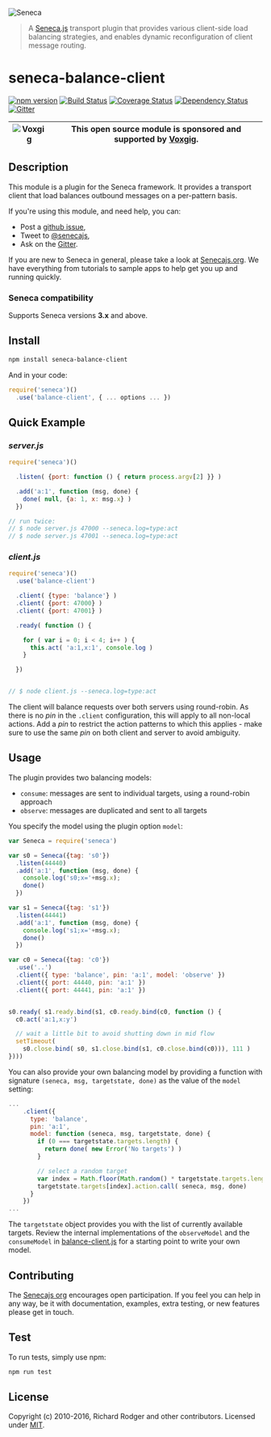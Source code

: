 ![Seneca](http://senecajs.org/files/assets/seneca-logo.png)

> A [Seneca.js][] transport plugin that provides various client-side
load balancing strategies, and enables dynamic reconfiguration of
client message routing.

# seneca-balance-client
[![npm version][npm-badge]][npm-url]
[![Build Status][travis-badge]][travis-url]
[![Coverage Status][coveralls-badge]][coveralls-url]
[![Dependency Status][david-badge]][david-url]
[![Gitter][gitter-badge]][gitter-url]

| ![Voxgig](https://www.voxgig.com/res/img/vgt01r.png) | This open source module is sponsored and supported by [Voxgig](https://www.voxgig.com). |
|---|---|

## Description

This module is a plugin for the Seneca framework. It provides a
transport client that load balances outbound messages on a per-pattern basis.

If you're using this module, and need help, you can:

- Post a [github issue][],
- Tweet to [@senecajs][],
- Ask on the [Gitter][gitter-url].

If you are new to Seneca in general, please take a look at
[Senecajs.org][]. We have everything from tutorials to sample apps to
help get you up and running quickly.

### Seneca compatibility
Supports Seneca versions **3.x** and above.


## Install

```sh
npm install seneca-balance-client
```

And in your code:

```js
require('seneca')()
  .use('balance-client', { ... options ... })
```

## Quick Example

### _server.js_

```js
require('seneca')()

  .listen( {port: function () { return process.argv[2] }} )

  .add('a:1', function (msg, done) {
    done( null, {a: 1, x: msg.x} )
  })

// run twice:
// $ node server.js 47000 --seneca.log=type:act
// $ node server.js 47001 --seneca.log=type:act
```

### _client.js_

```js
require('seneca')()
  .use('balance-client')

  .client( {type: 'balance'} )
  .client( {port: 47000} )
  .client( {port: 47001} )

  .ready( function () {

    for ( var i = 0; i < 4; i++ ) {
      this.act( 'a:1,x:1', console.log )
    }

  })


// $ node client.js --seneca.log=type:act
```

The client will balance requests over both servers using
round-robin. As there is no _pin_ in the `.client` configuration, this
will apply to all non-local actions. Add a _pin_ to restrict the
action patterns to which this applies - make sure to use the same
_pin_ on both client and server to avoid ambiguity.

## Usage

The plugin provides two balancing models:

* `consume`: messages are sent to individual targets, using a round-robin approach
* `observe`: messages are duplicated and sent to all targets

You specify the model using the plugin option `model`:

```js
var Seneca = require('seneca')

var s0 = Seneca({tag: 's0'})
  .listen(44440)
  .add('a:1', function (msg, done) {
    console.log('s0;x='+msg.x);
    done()
  })

var s1 = Seneca({tag: 's1'})
  .listen(44441)
  .add('a:1', function (msg, done) {
    console.log('s1;x='+msg.x);
    done()
  })

var c0 = Seneca({tag: 'c0'})
  .use('..')
  .client({ type: 'balance', pin: 'a:1', model: 'observe' })
  .client({ port: 44440, pin: 'a:1' })
  .client({ port: 44441, pin: 'a:1' })


s0.ready( s1.ready.bind(s1, c0.ready.bind(c0, function () {
  c0.act('a:1,x:y')

  // wait a little bit to avoid shutting down in mid flow
  setTimeout(
    s0.close.bind( s0, s1.close.bind(s1, c0.close.bind(c0))), 111 )
})))
```

You can also provide your own balancing model by providing a function
with signature `(seneca, msg, targetstate, done)` as the value of the
`model` setting:

```js
...
    .client({
      type: 'balance',
      pin: 'a:1',
      model: function (seneca, msg, targetstate, done) {
        if (0 === targetstate.targets.length) {
          return done( new Error('No targets') )
        }

        // select a random target
        var index = Math.floor(Math.random() * targetstate.targets.length)
        targetstate.targets[index].action.call( seneca, msg, done)
      }
    })
...
```

The `targetstate` object provides you with the list of currently
available targets.  Review the internal implementations of the
`observeModel` and the `consumeModel` in
[balance-client.js](https://github.com/senecajs/seneca-balance-client/blob/master/balance-client.js)
for a starting point to write your own model.


## Contributing

The [Senecajs org][] encourages open participation. If you feel you
can help in any way, be it with documentation, examples, extra
testing, or new features please get in touch.

## Test
To run tests, simply use npm:

```sh
npm run test
```

## License
Copyright (c) 2010-2016, Richard Rodger and other contributors.
Licensed under [MIT][].

[MIT]: ./LICENSE
[npm-badge]: https://img.shields.io/npm/v/seneca-balance-client.svg
[npm-url]: https://npmjs.com/package/seneca-balance-client
[coveralls-badge]:https://coveralls.io/repos/senecajs/seneca-balance-client/badge.svg?branch=master&service=github
[coveralls-url]: https://coveralls.io/github/senecajs/seneca-balance-client?branch=master
[david-badge]: https://david-dm.org/senecajs/seneca-balance-client.svg
[david-url]: https://david-dm.org/senecajs/seneca-balance-client
[Senecajs org]: https://github.com/senecajs/
[Seneca.js]: https://www.npmjs.com/package/seneca
[@senecajs]: http://twitter.com/senecajs
[senecajs.org]: http://senecajs.org/
[travis-badge]: https://travis-ci.org/senecajs/seneca-balance-client.svg
[travis-url]: https://travis-ci.org/senecajs/seneca-balance-client
[gitter-badge]: https://badges.gitter.im/Join%20Chat.svg
[gitter-url]: https://gitter.im/senecajs/seneca
[github issue]: https://github.com/senecajs/seneca-balance-client/issues
